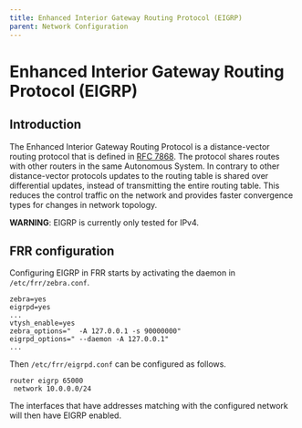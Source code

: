 ```yaml
---
title: Enhanced Interior Gateway Routing Protocol (EIGRP)
parent: Network Configuration
---
```


# Enhanced Interior Gateway Routing Protocol (EIGRP)

## Introduction

The Enhanced Interior Gateway Routing Protocol is a distance-vector routing protocol that is defined in [RFC 7868](https://tools.ietf.org/html/rfc7868). The protocol shares routes with other routers in the same Autonomous System. In contrary to other distance-vector protocols updates to the routing table is shared over differential updates, instead of transmitting the entire routing table. This reduces the control traffic on the network and provides faster convergence types for changes in network topology.

**WARNING**: EIGRP is currently only tested for IPv4.

## FRR configuration

Configuring EIGRP in FRR starts by activating the daemon in `/etc/frr/zebra.conf`.

```
zebra=yes
eigrpd=yes
...
vtysh_enable=yes
zebra_options="  -A 127.0.0.1 -s 90000000"
eigrpd_options=" --daemon -A 127.0.0.1"
...
```

Then `/etc/frr/eigrpd.conf` can be configured as follows.

```
router eigrp 65000
 network 10.0.0.0/24
```

The interfaces that have addresses matching with the configured network will then have EIGRP enabled.
